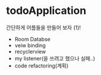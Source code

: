 # todoApplication
간단하게 어플들을 만들어 보자 (1)!

- Room Databse
- veiw binding
- recyclerview
- my listener(을 쓰려고 했으나 실패..)
- code refactoring(계획)
